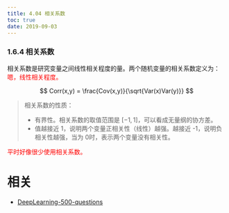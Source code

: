 ```yaml
---
title: 4.04 相关系数
toc: true
date: 2019-09-03
---
```


### 1.6.4 相关系数

相关系数是研究变量之间线性相关程度的量。两个随机变量的相关系数定义为：<span style="color:red;">嗯，线性相关程度。</span>

$$
Corr(x,y) = \frac{Cov(x,y)}{\sqrt{Var(x)Var(y)}}
$$

> 相关系数的性质：
> - 有界性。相关系数的取值范围是 $[-1,1]$，可以看成无量纲的协方差。
> - 值越接近 1，说明两个变量正相关性（线性）越强。越接近 -1，说明负相关性越强，当为 0时，表示两个变量没有相关性。

<span style="color:red;">平时好像很少使用相关系数。</span>







# 相关

- [DeepLearning-500-questions](https://github.com/scutan90/DeepLearning-500-questions)
